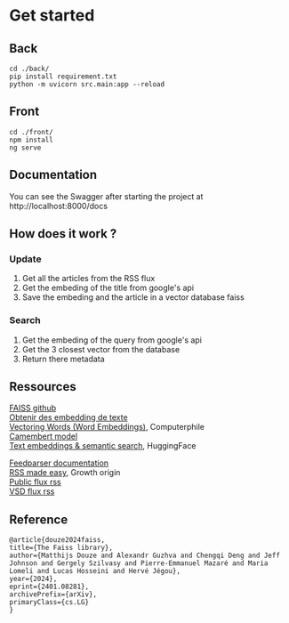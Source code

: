 # Get started

## Back

```
cd ./back/
pip install requirement.txt
python -m uvicorn src.main:app --reload
```

## Front

```
cd ./front/
npm install
ng serve
```

## Documentation

You can see the Swagger after starting the project at http://localhost:8000/docs

## How does it work ?

### Update

1. Get all the articles from the RSS flux
2. Get the embeding of the title from google's api
3. Save the embeding and the article in a vector database faiss

### Search

1. Get the embeding of the query from google's api
2. Get the 3 closest vector from the database
3. Return there metadata

## Ressources

[FAISS github](https://github.com/facebookresearch/faiss)  
[Obtenir des embedding de texte](https://cloud.google.com/vertex-ai/generative-ai/docs/embeddings/get-text-embeddings?hl=fr)  
[Vectoring Words (Word Embeddings)](https://www.youtube.com/watch?v=gQddtTdmG_8), Computerphile  
[Camembert model](https://huggingface.co/almanach/camembert-base)  
[Text embeddings & semantic search](https://www.youtube.com/watch?v=OATCgQtNX2o), HuggingFace  

[Feedparser documentation](https://pypi.org/project/feedparser/)  
[RSS made easy](https://www.youtube.com/watch?v=6HNUqDL-pI8), Growth origin  
[Public flux rss](https://www.public.fr/flux-rss)  
[VSD flux rss](https://vsd.fr/flux-rss/)  

## Reference

```
@article{douze2024faiss,
title={The Faiss library},
author={Matthijs Douze and Alexandr Guzhva and Chengqi Deng and Jeff Johnson and Gergely Szilvasy and Pierre-Emmanuel Mazaré and Maria Lomeli and Lucas Hosseini and Hervé Jégou},
year={2024},
eprint={2401.08281},
archivePrefix={arXiv},
primaryClass={cs.LG}
}
```
